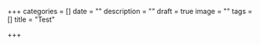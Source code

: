 +++
categories = []
date = ""
description = ""
draft = true
image = ""
tags = []
title = "Test"

+++

